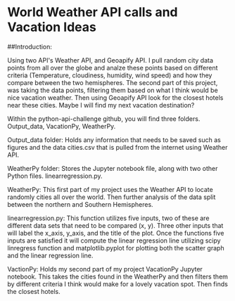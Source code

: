 # World Weather API calls and Vacation Ideas

##Introduction:

Using two API's Weather API, and Geoapify API.  I pull random city data points from all over the globe and analze these points based on different criteria (Temperature, cloudiness, humidity, wind speed) and how they compare between the two hemispheres.  The second part of this project, was taking the data points, filtering them based on what I think would be nice vacation weather.  Then using Geoapify API look for the closest hotels near these cities.  Maybe I will find my next vacation destination?

Within the python-api-challenge github, you will find three folders.  Output_data, VacationPy, WeatherPy.  

Output_data folder: 
Holds any information that needs to be saved such as figures and the data cities.csv that is pulled from the internet using Weather API.  

WeatherPy folder:
Stores the Jupyter notebook file, along with two other Python files.  linearregression.py.

WeatherPy:
This first part of my project uses the Weather API to locate randomly cities all over the world.  Then further analysis of the data split between the northern and Southern Hemispheres.  

linearregression.py:
This function utilizes five inputs, two of these are different data sets that need to be compared (x, y).  Three other inputs that will label the x_axis, y_axis, and the title of the plot.  Once the functions five inputs are satisfied it will compute the linear regression line utilizing scipy linregress function and matplotlib.pyplot for plotting both the scatter graph and the linear regression line.

VactionPy:
Holds my second part of my project VacationPy Jupyter notebook.  This takes the cities found in the WeatherPy and then filters them by different criteria I think would make for a lovely vacation spot.  Then finds the closest hotels.



